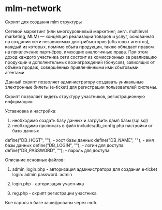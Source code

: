 # mlm-network
Скрипт для создания mlm структуры

Сетевой маркетинг (или многоуровневый маркетинг; англ. multilevel marketing, MLM) — концепция реализации товаров и услуг, основанная на создании сети независимых дистрибьюторов (сбытовых агентов), каждый из которых, помимо сбыта продукции, также обладает правом на привлечение партнёров, имеющих аналогичные права. При этом доход каждого участника сети состоит из комиссионных за реализацию продукции и дополнительных вознаграждений (бонусов), зависящих от объёма продаж, совершённых привлечёнными ими сбытовыми агентами.

Данный скрипт позволяет администратору создавать уникальные электронные билеты (e-ticket) для регистрации пользователей системы. 

Скрипт позволяет видеть структуру участников, регистрационную информацию.

Уставновка и настройка:
1. необходимо создать базу данных и загрузить дамп базы (sql.sql)
2. необходимо прописать в файл includes/db_config.php настройки от базы данных

define("DB_HOST", ""); - хост базы данных
define("DB_NAME", ""); - имя базы данных
define("DB_LOGIN", ""); - логин для доступа
define("DB_PASSWORD", ""); - пароль для доступа

Описание основных файлов:
1. admin_login.php - авторизация администратора для создания e-ticket
  login: admin
  password: admin

2. login.php - авторизация участника
3. reg.php - скрипт регистрации участника

Все пароля в базе зашифрованы через md5.
